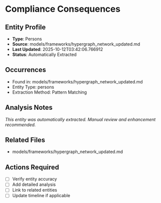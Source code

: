 # Compliance Consequences

## Entity Profile
- **Type**: Persons
- **Source**: models/frameworks/hypergraph_network_updated.md
- **Last Updated**: 2025-10-12T03:42:06.766912
- **Status**: Automatically Extracted

## Occurrences
- Found in: models/frameworks/hypergraph_network_updated.md
- Entity Type: persons
- Extraction Method: Pattern Matching

## Analysis Notes
*This entity was automatically extracted. Manual review and enhancement recommended.*

## Related Files
- models/frameworks/hypergraph_network_updated.md

## Actions Required
- [ ] Verify entity accuracy
- [ ] Add detailed analysis
- [ ] Link to related entities
- [ ] Update timeline if applicable
